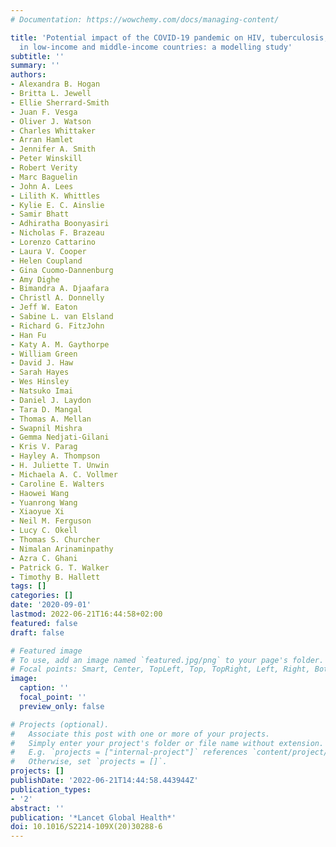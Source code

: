 ```yaml
---
# Documentation: https://wowchemy.com/docs/managing-content/

title: 'Potential impact of the COVID-19 pandemic on HIV, tuberculosis, and malaria
  in low-income and middle-income countries: a modelling study'
subtitle: ''
summary: ''
authors:
- Alexandra B. Hogan
- Britta L. Jewell
- Ellie Sherrard-Smith
- Juan F. Vesga
- Oliver J. Watson
- Charles Whittaker
- Arran Hamlet
- Jennifer A. Smith
- Peter Winskill
- Robert Verity
- Marc Baguelin
- John A. Lees
- Lilith K. Whittles
- Kylie E. C. Ainslie
- Samir Bhatt
- Adhiratha Boonyasiri
- Nicholas F. Brazeau
- Lorenzo Cattarino
- Laura V. Cooper
- Helen Coupland
- Gina Cuomo-Dannenburg
- Amy Dighe
- Bimandra A. Djaafara
- Christl A. Donnelly
- Jeff W. Eaton
- Sabine L. van Elsland
- Richard G. FitzJohn
- Han Fu
- Katy A. M. Gaythorpe
- William Green
- David J. Haw
- Sarah Hayes
- Wes Hinsley
- Natsuko Imai
- Daniel J. Laydon
- Tara D. Mangal
- Thomas A. Mellan
- Swapnil Mishra
- Gemma Nedjati-Gilani
- Kris V. Parag
- Hayley A. Thompson
- H. Juliette T. Unwin
- Michaela A. C. Vollmer
- Caroline E. Walters
- Haowei Wang
- Yuanrong Wang
- Xiaoyue Xi
- Neil M. Ferguson
- Lucy C. Okell
- Thomas S. Churcher
- Nimalan Arinaminpathy
- Azra C. Ghani
- Patrick G. T. Walker
- Timothy B. Hallett
tags: []
categories: []
date: '2020-09-01'
lastmod: 2022-06-21T16:44:58+02:00
featured: false
draft: false

# Featured image
# To use, add an image named `featured.jpg/png` to your page's folder.
# Focal points: Smart, Center, TopLeft, Top, TopRight, Left, Right, BottomLeft, Bottom, BottomRight.
image:
  caption: ''
  focal_point: ''
  preview_only: false

# Projects (optional).
#   Associate this post with one or more of your projects.
#   Simply enter your project's folder or file name without extension.
#   E.g. `projects = ["internal-project"]` references `content/project/deep-learning/index.md`.
#   Otherwise, set `projects = []`.
projects: []
publishDate: '2022-06-21T14:44:58.443944Z'
publication_types:
- '2'
abstract: ''
publication: '*Lancet Global Health*'
doi: 10.1016/S2214-109X(20)30288-6
---
```

